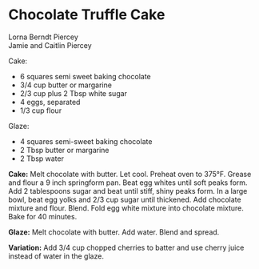 # Chocolate Truffle Cake

Lorna Berndt Piercey<br/>
Jamie and Caitlin Piercey

Cake:

- 6 squares semi sweet baking chocolate
- 3/4 cup butter or margarine
- 2/3 cup plus 2 Tbsp white sugar
- 4 eggs, separated
- 1/3 cup flour

Glaze:

- 4 squares semi-sweet baking chocolate
- 2 Tbsp butter or margarine
- 2 Tbsp water

**Cake:** Melt chocolate with butter. Let cool. Preheat oven to 375°F.  Grease and flour a 9 inch springform pan. Beat egg whites until soft peaks form. Add 2 tablespoons sugar and beat until stiff, shiny peaks form. In a large bowl, beat egg yolks and 2/3 cup sugar until thickened.  Add chocolate mixture and flour. Blend. Fold egg white mixture into chocolate mixture. Bake for 40 minutes.

**Glaze:** Melt chocolate with butter. Add water. Blend and spread.

**Variation:** Add 3/4 cup chopped cherries to batter and use cherry juice instead of water in the glaze.